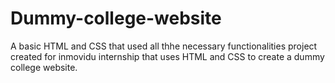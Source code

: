 # Dummy-college-website
A basic HTML and CSS that used all thhe necessary functionalities project created for inmovidu internship that uses HTML and CSS to create a dummy college website.
